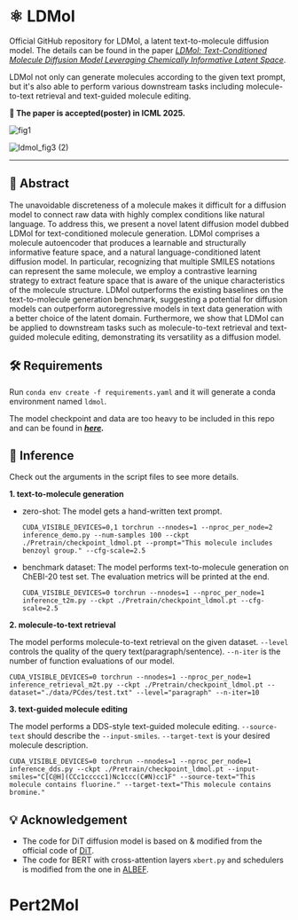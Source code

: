 # ⚛️ LDMol

Official GitHub repository for LDMol, a latent text-to-molecule diffusion model.
The details can be found in the paper
*[LDMol: Text-Conditioned Molecule Diffusion Model Leveraging Chemically Informative Latent Space](https://arxiv.org/abs/2405.17829)*.

LDMol not only can generate molecules according to the given text prompt, but it's also able to perform various downstream tasks including molecule-to-text retrieval and text-guided molecule editing.

**🎉 The paper is accepted(poster) in ICML 2025.**

![fig1](https://github.com/user-attachments/assets/dcfe5b56-ae1b-4f25-9181-66f081994f71)

![ldmol_fig3 (2)](https://github.com/user-attachments/assets/00c41ec0-cdd1-48fe-8a71-37310c14f38d)

***

## 📑 Abstract
The unavoidable discreteness of a molecule makes it difficult for a diffusion model to connect raw data with highly complex conditions like natural language. To address this, we present a novel latent diffusion model dubbed LDMol for text-conditioned molecule generation. LDMol comprises a molecule autoencoder that produces a learnable and structurally informative feature space, and a natural language-conditioned latent diffusion model. In particular, recognizing that multiple SMILES notations can represent the same molecule, we employ a contrastive learning strategy to extract feature space that is aware of the unique characteristics of the molecule structure. LDMol outperforms the existing baselines on the text-to-molecule generation benchmark, suggesting a potential for diffusion models can outperform autoregressive models in text data generation with a better choice of the latent domain. Furthermore, we show that LDMol can be applied to downstream tasks such as molecule-to-text retrieval and text-guided molecule editing, demonstrating its versatility as a diffusion model.

## 🛠️ Requirements
Run `conda env create -f requirements.yaml` and it will generate a conda environment named `ldmol`.

The model checkpoint and data are too heavy to be included in this repo and can be found in ***[here](https://drive.google.com/drive/folders/170znWA5u3nC7S1mzF7RPNP5faAn56Q45?usp=sharing).***

## 🎯 Inference
Check out the arguments in the script files to see more details.

__1. text-to-molecule generation__

   * zero-shot: The model gets a hand-written text prompt.
       ```
       CUDA_VISIBLE_DEVICES=0,1 torchrun --nnodes=1 --nproc_per_node=2 inference_demo.py --num-samples 100 --ckpt ./Pretrain/checkpoint_ldmol.pt --prompt="This molecule includes benzoyl group." --cfg-scale=2.5
       ```
   * benchmark dataset: The model performs text-to-molecule generation on ChEBI-20 test set. The evaluation metrics will be printed at the end.
       ```
       CUDA_VISIBLE_DEVICES=0 torchrun --nnodes=1 --nproc_per_node=1 inference_t2m.py --ckpt ./Pretrain/checkpoint_ldmol.pt --cfg-scale=2.5
       ```

__2. molecule-to-text retrieval__

The model performs molecule-to-text retrieval on the given dataset. `--level` controls the quality of the query text(paragraph/sentence). `--n-iter` is the number of function evaluations of our model.
```
CUDA_VISIBLE_DEVICES=0 torchrun --nnodes=1 --nproc_per_node=1 inference_retrieval_m2t.py --ckpt ./Pretrain/checkpoint_ldmol.pt --dataset="./data/PCdes/test.txt" --level="paragraph" --n-iter=10
```

__3. text-guided molecule editing__

The model performs a DDS-style text-guided molecule editing. `--source-text` should describe the `--input-smiles`. `--target-text` is your desired molecule description.
```
CUDA_VISIBLE_DEVICES=0 torchrun --nnodes=1 --nproc_per_node=1 inference_dds.py --ckpt ./Pretrain/checkpoint_ldmol.pt --input-smiles="C[C@H](CCc1ccccc1)Nc1ccc(C#N)cc1F" --source-text="This molecule contains fluorine." --target-text="This molecule contains bromine."
```


## 💡 Acknowledgement
* The code for DiT diffusion model is based on & modified from the official code of [DiT](https://github.com/facebookresearch/DiT).
* The code for BERT with cross-attention layers `xbert.py` and schedulers is modified from the one in [ALBEF](https://github.com/salesforce/ALBEF).
# Pert2Mol
